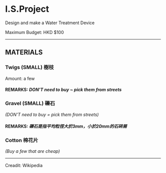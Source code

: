 # I.S.Project

Design and make a Water Treatment Device

Maximum Budget: HKD $100

---

## MATERIALS
### Twigs (SMALL) 樹枝

Amount: a few


#### REMARKS: _DON'T need to buy ~ pick them from streets_


### Gravel (SMALL) 礫石
_(DON'T need to buy = pick them from streets)_

#### REMARKS: _礫石是指平均粒徑大於3mm，小於20mm的石碎屑_

### Cotton 棉花片
_(Buy a few that are cheap)_


***
Creadit: Wikipedia
